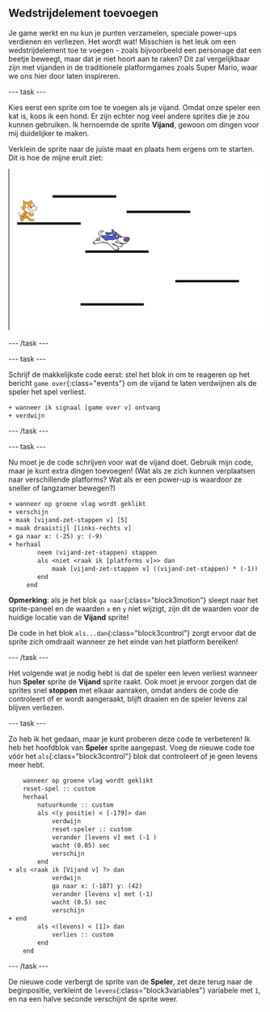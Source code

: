 ## Wedstrijdelement toevoegen

Je game werkt en nu kun je punten verzamelen, speciale power-ups verdienen en verliezen. Het wordt wat! Misschien is het leuk om een wedstrijdelement toe te voegen - zoals bijvoorbeeld een personage dat een beetje beweegt, maar dat je niet hoort aan te raken? Dit zal vergelijkbaar zijn met vijanden in de traditionele platformgames zoals Super Mario, waar we ons hier door laten inspireren.

\--- task \---

Kies eerst een sprite om toe te voegen als je vijand. Omdat onze speler een kat is, koos ik een hond. Er zijn echter nog veel andere sprites die je zou kunnen gebruiken. Ik hernoemde de sprite **Vijand**, gewoon om dingen voor mij duidelijker te maken.

Verklein de sprite naar de juiste maat en plaats hem ergens om te starten. Dit is hoe de mijne eruit ziet:

![The dog enemy sprite](images/enemySprite.png)

\--- /task \---

\--- task \---

Schrijf de makkelijkste code eerst: stel het blok in om te reageren op het bericht `game over`{:class="events"} om de vijand te laten verdwijnen als de speler het spel verliest.

```blocks3
+ wanneer ik signaal [game over v] ontvang
+ verdwijn
```

\--- /task \---

\--- task \---

Nu moet je de code schrijven voor wat de vijand doet. Gebruik mijn code, maar je kunt extra dingen toevoegen! (Wat als ze zich kunnen verplaatsen naar verschillende platforms? Wat als er een power-up is waardoor ze sneller of langzamer bewegen?)

```blocks3
+ wanneer op groene vlag wordt geklikt
+ verschijn
+ maak [vijand-zet-stappen v] [5]
+ maak draaistijl [links-rechts v]
+ ga naar x: (-25) y: (-9)
+ herhaal
        neem (vijand-zet-stappen) stappen
        als <niet <raak ik [platforms v]>> dan
            maak [vijand-zet-stappen v] ((vijand-zet-stappen) * (-1))
        end
     end
```

**Opmerking**: als je het blok `ga naar`{:class="block3motion"} sleept naar het sprite-paneel en de waarden `x` en `y` niet wijzigt, zijn dit de waarden voor de huidige locatie van de **Vijand** sprite!

De code in het blok `als...dan`{:class="block3control"} zorgt ervoor dat de sprite zich omdraait wanneer ze het einde van het platform bereiken!

\--- /task \---

Het volgende wat je nodig hebt is dat de speler een leven verliest wanneer hun **Speler** sprite de **Vijand** sprite raakt. Ook moet je ervoor zorgen dat de sprites snel **stoppen** met elkaar aanraken, omdat anders de code die controleert of er wordt aangeraakt, blijft draaien en de speler levens zal blijven verliezen.

\--- task \---

Zo heb ik het gedaan, maar je kunt proberen deze code te verbeteren! Ik heb het hoofdblok van **Speler** sprite aangepast. Voeg de nieuwe code toe vóór het `als`{:class="block3control"} blok dat controleert of je geen levens meer hebt.

```blocks3
    wanneer op groene vlag wordt geklikt
    reset-spel :: custom
    herhaal
        natuurkunde :: custom
        als <(y positie) < [-179]> dan
            verdwijn
            reset-speler :: custom
            verander [levens v] met (-1 )
            wacht (0.05) sec
            verschijn
        end
+ als <raak ik [Vijand v] ?> dan
            verdwijn
            ga naar x: (-187) y: (42)
            verander [levens v] met (-1)
            wacht (0.5) sec
            verschijn
+ end
        als <(levens) < [1]> dan
            verlies :: custom
        end
    end
```

\--- /task \---

De nieuwe code verbergt de sprite van de **Speler**, zet deze terug naar de beginpositie, verkleint de `levens`{:class="block3variables"} variabele met `1`, en na een halve seconde verschijnt de sprite weer.